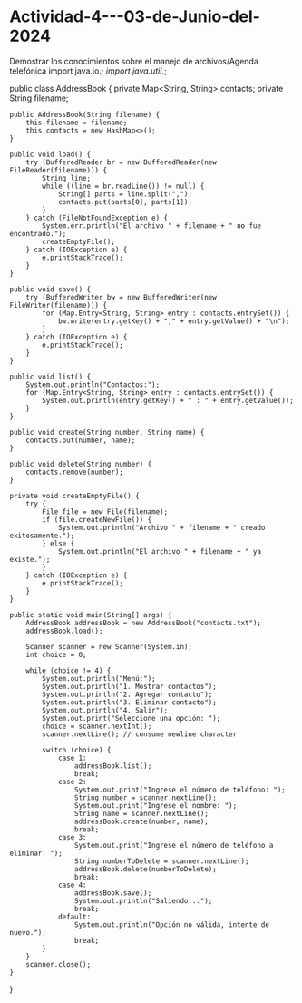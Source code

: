 # Actividad-4---03-de-Junio-del-2024
Demostrar los conocimientos sobre el manejo de archivos/Agenda telefónica
import java.io.*;
import java.util.*;

public class AddressBook {
    private Map<String, String> contacts;
    private String filename;

    public AddressBook(String filename) {
        this.filename = filename;
        this.contacts = new HashMap<>();
    }

    public void load() {
        try (BufferedReader br = new BufferedReader(new FileReader(filename))) {
            String line;
            while ((line = br.readLine()) != null) {
                String[] parts = line.split(",");
                contacts.put(parts[0], parts[1]);
            }
        } catch (FileNotFoundException e) {
            System.err.println("El archivo " + filename + " no fue encontrado.");
            createEmptyFile();
        } catch (IOException e) {
            e.printStackTrace();
        }
    }

    public void save() {
        try (BufferedWriter bw = new BufferedWriter(new FileWriter(filename))) {
            for (Map.Entry<String, String> entry : contacts.entrySet()) {
                bw.write(entry.getKey() + "," + entry.getValue() + "\n");
            }
        } catch (IOException e) {
            e.printStackTrace();
        }
    }

    public void list() {
        System.out.println("Contactos:");
        for (Map.Entry<String, String> entry : contacts.entrySet()) {
            System.out.println(entry.getKey() + " : " + entry.getValue());
        }
    }

    public void create(String number, String name) {
        contacts.put(number, name);
    }

    public void delete(String number) {
        contacts.remove(number);
    }

    private void createEmptyFile() {
        try {
            File file = new File(filename);
            if (file.createNewFile()) {
                System.out.println("Archivo " + filename + " creado exitosamente.");
            } else {
                System.out.println("El archivo " + filename + " ya existe.");
            }
        } catch (IOException e) {
            e.printStackTrace();
        }
    }

    public static void main(String[] args) {
        AddressBook addressBook = new AddressBook("contacts.txt");
        addressBook.load();

        Scanner scanner = new Scanner(System.in);
        int choice = 0;

        while (choice != 4) {
            System.out.println("Menú:");
            System.out.println("1. Mostrar contactos");
            System.out.println("2. Agregar contacto");
            System.out.println("3. Eliminar contacto");
            System.out.println("4. Salir");
            System.out.print("Seleccione una opción: ");
            choice = scanner.nextInt();
            scanner.nextLine(); // consume newline character

            switch (choice) {
                case 1:
                    addressBook.list();
                    break;
                case 2:
                    System.out.print("Ingrese el número de teléfono: ");
                    String number = scanner.nextLine();
                    System.out.print("Ingrese el nombre: ");
                    String name = scanner.nextLine();
                    addressBook.create(number, name);
                    break;
                case 3:
                    System.out.print("Ingrese el número de teléfono a eliminar: ");
                    String numberToDelete = scanner.nextLine();
                    addressBook.delete(numberToDelete);
                    break;
                case 4:
                    addressBook.save();
                    System.out.println("Saliendo...");
                    break;
                default:
                    System.out.println("Opción no válida, intente de nuevo.");
                    break;
            }
        }
        scanner.close();
    }
}
